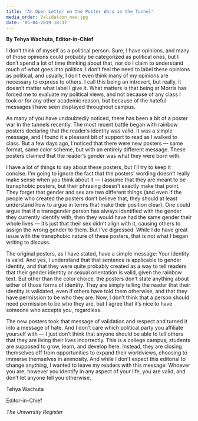 ```yaml
---
title: 'An Open Letter on the Poster Wars in the Tunnel'
media_order: Validation_new.jpg
date: '05-04-2019 18:37'
---
```


**By Tehya Wachuta, Editor-in-Chief**

I don’t think of myself as a political person. Sure, I have opinions, and many of those opinions could probably be categorized as political ones, but I don’t spend a lot of time thinking about that, nor do I claim to understand much of what goes into politics. I don’t feel the need to label these opinions as political, and usually, I don’t even think many of my opinions are necessary to express to others. I call this being an introvert, but really, it doesn’t matter what label I give it. What matters is that being at Morris has forced me to evaluate my political views, and not because of any class I took or for any other academic reason, but because of the hateful messages I have seen displayed throughout campus.

As many of you have undoubtedly noticed, there has been a bit of a poster war in the tunnels recently. The most recent battle began with rainbow posters declaring that the reader’s identity was valid. It was a simple message, and I found it a pleasant bit of support to read as I walked to class. But a few days ago, I noticed that there were new posters — same format, same color scheme, but with an entirely different message. These posters claimed that the reader’s gender was what they were born with.

I have a lot of things to say about these posters, but I’ll try to keep it concise. I’m going to ignore the fact that the posters’ wording doesn’t really make sense when you think about it — I assume that they are meant to be transphobic posters, but their phrasing doesn’t exactly make that point. They forget that gender and sex are two different things (and even if the people who created the posters don’t believe that, they should at least understand how to argue in terms that make their position clear). One could argue that if a transgender person has always identified with the gender they currently identify with, then they would have had the same gender their whole lives — it’s just that their sex didn’t align with it, causing others to assign the wrong gender to them. But I’ve digressed. While I do have great issue with the transphobic nature of these posters, that is not what I began writing to discuss.

The original posters, as I have stated, have a simple message: Your identity is valid. And yes, I understand that that sentence is applicable to gender identity, and that they were quite probably created as a way to tell readers that their gender identity or sexual orientation is valid, given the rainbow text. But other than the color choice, the posters don’t state anything about either of those forms of identity. They are simply telling the reader that their identity is validated, even if others have told them otherwise, and that they have permission to be who they are. Now, I don’t think that a person should need permission to be who they are, but I agree that it’s nice to have someone who accepts you, regardless.

The new posters took that message of validation and respect and turned it into a message of hate. And I don’t care which political party you affiliate yourself with — I just don’t think that anyone should be able to tell others that they are living their lives incorrectly. This is a college campus; students are supposed to grow, learn, and develop here. Instead, they are closing themselves off from opportunities to expand their worldviews, choosing to immerse themselves in animosity. And while I don’t expect this editorial to change anything, I wanted to leave my readers with this message: Whoever you are, however you identify in any aspect of your life, you are valid, and don’t let anyone tell you otherwise.

Tehya Wachuta

Editor-in-Chief

_The University Register_